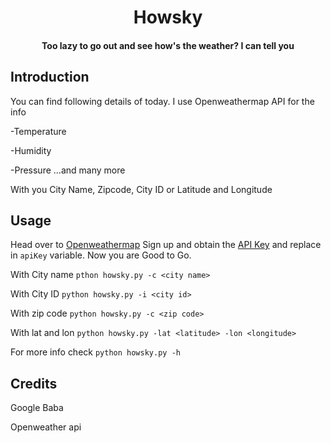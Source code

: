 <h1 align="center">
  Howsky
  <br>
</h1>

<h4 align="center">Too lazy to go out and see how's the weather? I can tell you</h4>

## Introduction
You can find following details of today. I use Openweathermap API for the info

-Temperature

-Humidity

-Pressure ...and many more

With you City Name, Zipcode, City ID or Latitude and Longitude

## Usage
Head over to [Openweathermap](https://home.openweathermap.org/users/sign_up) Sign up and obtain the [API Key](https://home.openweathermap.org/api_keys) and replace in `apiKey` variable. Now you are Good to Go.

With City name
`pthon howsky.py -c <city name>`

With City ID
`python howsky.py -i <city id>`

With zip code
`python howsky.py -c <zip code>`

With lat and lon
`python howsky.py -lat <latitude> -lon <longitude>`

For more info check `python howsky.py -h`

## Credits 
Google Baba

Openweather api
